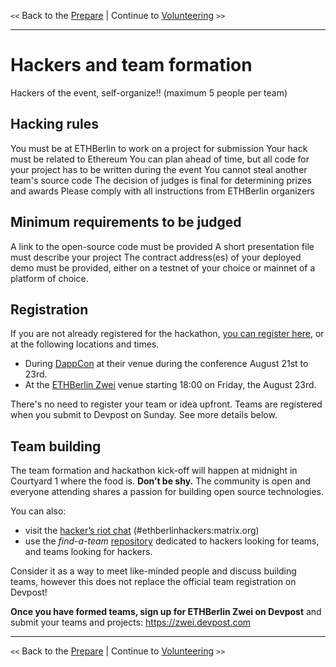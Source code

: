 `<<` Back to the [Prepare](./the-event.md) | Continue to [Volunteering](./volunteers.md) `>>`

---

# Hackers and team formation

Hackers of the event, self-organize!! (maximum 5 people per team)

## Hacking rules

You must be at ETHBerlin to work on a project for submission
Your hack must be related to Ethereum
You can plan ahead of time, but all code for your project has to be written during the event
You cannot steal another team's source code
The decision of judges is final for determining prizes and awards
Please comply with all instructions from ETHBerlin organizers

## Minimum requirements to be judged

A link to the open-source code must be provided
A short presentation file must describe your project
The contract address(es) of your deployed demo must be provided, either on a testnet of your choice or mainnet of a platform of choice.

## Registration

If you are not already registered for the hackathon, [you can register here](https://ethberlin.typeform.com/to/Ol7zeq), or at the following locations and times.

-   During [DappCon](https://www.dappcon.io/) at their venue during the conference August 21st to 23rd.
-   At the [ETHBerlin Zwei](https://ethberlinzwei.com/) venue starting 18:00 on Friday, the August 23rd.

There's no need to register your team or idea upfront. Teams are registered when you submit to Devpost on Sunday.  See more details below.

## Team building

The team formation and hackathon kick-off will happen at midnight in Courtyard 1 where the food is. **Don’t be shy.** The community is open and everyone attending shares a passion for building open source technologies.

You can also:

- visit the [hacker’s riot chat](https://riot.im/app/#/room/#ethberlinhackers:matrix.org) (#ethberlinhackers:matrix.org)
- use the _find-a-team_ [repository](https://github.com/ethberlinzwei/Find-A-Team) dedicated to hackers looking for teams, and teams looking for hackers.

Consider it as a way to meet like-minded people and discuss building teams, however this does not replace the official team registration on Devpost!

**Once you have formed teams, sign up for ETHBerlin Zwei on Devpost** and submit your teams and projects: <https://zwei.devpost.com>


---

`<<` Back to the [Prepare](./the-event.md) | Continue to [Volunteering](./volunteers.md) `>>`

